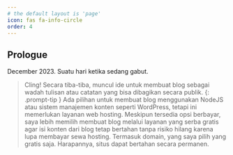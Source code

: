 ```yaml
---
# the default layout is 'page'
icon: fas fa-info-circle
order: 4
---
```


## Prologue
December 2023. Suatu hari ketika sedang gabut.
> Cling! Secara tiba-tiba, muncul ide untuk membuat blog sebagai wadah tulisan atau catatan yang bisa dibagikan secara publik.
{: .prompt-tip }
Ada pilihan untuk membuat blog menggunakan NodeJS atau sistem manajemen konten seperti WordPress, tetapi ini memerlukan layanan web hosting. Meskipun tersedia opsi berbayar, saya lebih memilih membuat blog melalui layanan yang serba gratis agar isi konten dari blog tetap bertahan tanpa risiko hilang karena lupa membayar sewa hosting. Termasuk domain, yang saya pilih yang gratis saja. Harapannya, situs dapat bertahan secara permanen.
